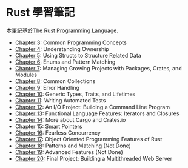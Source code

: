 # Rust 學習筆記

本筆記基於[The Rust Programming Language](https://doc.rust-lang.org/book/ch00-00-introduction.html).

* [Chapter 3](./chapter3.md): Common Programming Concepts
* [Chapter 4](./chapter4.md): Understanding Ownership
* [Chapter 5](./chapter5.md): Using Structs to Structure Related Data
* [Chapter 6](./chapter6.md): Enums and Pattern Matching
* [Chapter 7](./chapter7.md): Managing Growing Projects with Packages, Crates, and Modules
* [Chapter 8](./chapter8.md): Common Collections
* [Chapter 9](./chapter9.md): Error Handling
* [Chapter 10](./chapter10.md): Generic Types, Traits, and Lifetimes
* [Chapter 11](./chapter11.md): Writing Automated Tests
* [Chapter 12](./chapter12.md): An I/O Project: Building a Command Line Program
* [Chapter 13](./chapter13.md): Functional Language Features: Iterators and Closures
* [Chapter 14](./chapter14.md): More about Cargo and Crates.io
* [Chapter 15](./chapter15.md): Smart Pointers
* [Chapter 16](./chapter16.md): Fearless Concurrency
* [Chapter 17](./chapter17.md): Object Oriented Programming Features of Rust
* [Chapter 18](./chapter18.md): Patterns and Matching (Not Done)
* [Chapter 19](./chapter19.md): Advanced Features (Not Done)
* [Chapter 20](./chapter20.md): Final Project: Building a Multithreaded Web Server
